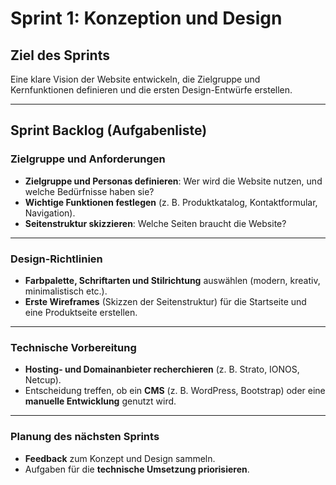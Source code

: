 # Sprint 1: Konzeption und Design

## Ziel des Sprints

Eine klare Vision der Website entwickeln, die Zielgruppe und Kernfunktionen definieren und die ersten Design-Entwürfe erstellen.

---

## Sprint Backlog (Aufgabenliste)

### Zielgruppe und Anforderungen

- **Zielgruppe und Personas definieren**: Wer wird die Website nutzen, und welche Bedürfnisse haben sie?
- **Wichtige Funktionen festlegen** (z. B. Produktkatalog, Kontaktformular, Navigation).
- **Seitenstruktur skizzieren**: Welche Seiten braucht die Website?

---

### Design-Richtlinien

- **Farbpalette, Schriftarten und Stilrichtung** auswählen (modern, kreativ, minimalistisch etc.).
- **Erste Wireframes** (Skizzen der Seitenstruktur) für die Startseite und eine Produktseite erstellen.

---

### Technische Vorbereitung

- **Hosting- und Domainanbieter recherchieren** (z. B. Strato, IONOS, Netcup).
- Entscheidung treffen, ob ein **CMS** (z. B. WordPress, Bootstrap) oder eine **manuelle Entwicklung** genutzt wird.

---

### Planung des nächsten Sprints

- **Feedback** zum Konzept und Design sammeln.
- Aufgaben für die **technische Umsetzung priorisieren**.
